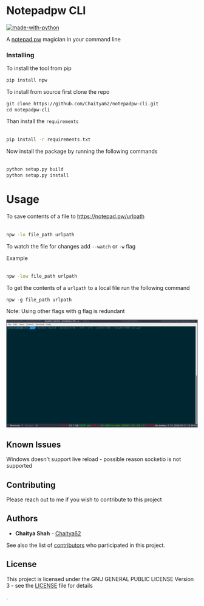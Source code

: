 # Notepadpw CLI

[![made-with-python](https://img.shields.io/badge/Made%20with-Python-1f425f.svg)](https://www.python.org/)

A [notepad.pw](https://notepad.pw/about) magician in your command line


### Installing

To install the tool from pip

```sh
pip install npw

```

To install from source
first clone the repo

```
git clone https://github.com/Chaitya62/notepadpw-cli.git
cd notepadpw-cli
```
Than install the `requirements`

```sh

pip install -r requirements.txt

```
Now install the package by running the following commands

```

python setup.py build
python setup.py install

```

# Usage


To save contents of a file to https://notepad.pw/urlpath

```bash

npw -lo file_path urlpath

```

To watch the file for changes add `--watch` or `-w` flag

Example

```bash

npw -low file_path urlpath

```


To get the contents of a `urlpath` to a local file run the following command

```
npw -g file_path urlpath 

```

Note: Using other flags with g flag is redundant

![Usage](./usage.gif)



## Known Issues

Windows doesn't support live reload - possible reason socketio is not supported 



## Contributing

Please reach out to me if you wish to contribute to this project


## Authors

* **Chaitya Shah**  - [Chaitya62](https://github.com/Chaitya62)

See also the list of [contributors](https://github.com/Chaitya62/notepadpw-cli/contributors) who participated in this project.

## License

This project is licensed under the GNU GENERAL PUBLIC LICENSE Version 3 - see the [LICENSE](./LICENSE) file for details



.
